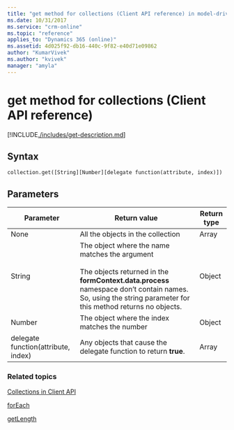 ```yaml
---
title: "get method for collections (Client API reference) in model-driven apps| MicrosoftDocs"
ms.date: 10/31/2017
ms.service: "crm-online"
ms.topic: "reference"
applies_to: "Dynamics 365 (online)"
ms.assetid: 4d025f92-db16-440c-9f82-e40d71e09862
author: "KumarVivek"
ms.author: "kvivek"
manager: "amyla"
---
```

# get method for collections (Client API reference)



[!INCLUDE[./includes/get-description.md](./includes/get-description.md)]

## Syntax

`collection.get([String][Number][delegate function(attribute, index)])`

## Parameters

|Parameter  |Return value |Return type  |
|---------|------|-------|
|None  |All the objects in the collection  |Array|
|String  |The object where the name matches the argument<br/><br/>The objects returned in the **formContext.data.process** namespace don’t contain names. So, using the string parameter for this method returns no objects.  |Object|
|Number  |The object where the index matches the number  |Object|
|delegate function(attribute, index)  |Any objects that cause the delegate function to return **true**.  |Array|


### Related topics
[Collections in Client API](../collections.md)

[forEach](forEach.md)

[getLength](getLength.md)

